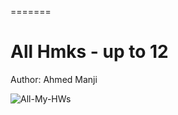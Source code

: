 
=======
# All Hmks - up to 12

Author: Ahmed Manji

![All-My-HWs](https://github.com/TheDataNomad/Module3HS02Hmk/workflows/All-My-HWs/badge.svg?branch=main)
